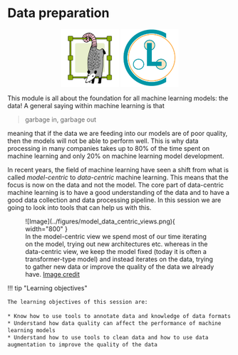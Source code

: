 # Data preparation

<p align="center">
  <img src="../figures/icons/labelstudio.png" width="130">
  <img src="../figures/icons/cleanlab.png" width="130">
</p>

This module is all about the foundation for all machine learning models: the data! A general saying within machine
learning is that
> garbage in, garbage out

meaning that if the data we are feeding into our models are of poor quality, then the models will not be able to
perform well. This is why data processing in many companies takes up to 80% of the time spent on machine learning and
only 20% on machine learning model development.

In recent years, the field of machine learning have seen a shift from what is called *model-centric* to *data-centric*
machine learning. This means that the focus is now on the data and not the model. The core part of data-centric machine
learning is to have a good understanding of the data and to have a good data collection and data processing pipeline.
In this session we are going to look into tools that can help us with this.

<figure markdown>
![Image](../figures/model_data_centric_views.png){ width="800" }
<figcaption> In the model-centric view we spend most of our time iterating on the model, trying out new architectures
etc. whereas in the data-centric view, we keep the model fixed (today it is often a transformer-type model) and instead
iterates on the data, trying to gather new data or improve the quality of the data we already have.
<a href="https://www.vanderschaar-lab.com/dc-check/what-is-data-centric-ai/"> Image credit </a> </figcaption>
</figure>

!!! tip "Learning objectives"

    The learning objectives of this session are:

    * Know how to use tools to annotate data and knowledge of data formats
    * Understand how data quality can affect the performance of machine learning models
    * Understand how to use tools to clean data and how to use data augmentation to improve the quality of the data
